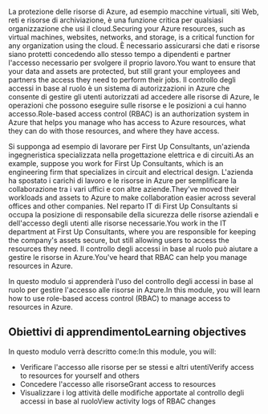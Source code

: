 <span data-ttu-id="1b367-101">La protezione delle risorse di Azure, ad esempio macchine virtuali, siti Web, reti e risorse di archiviazione, è una funzione critica per qualsiasi organizzazione che usi il cloud.</span><span class="sxs-lookup"><span data-stu-id="1b367-101">Securing your Azure resources, such as virtual machines, websites, networks, and storage, is a critical function for any organization using the cloud.</span></span> <span data-ttu-id="1b367-102">È necessario assicurarsi che dati e risorse siano protetti concedendo allo stesso tempo a dipendenti e partner l'accesso necessario per svolgere il proprio lavoro.</span><span class="sxs-lookup"><span data-stu-id="1b367-102">You want to ensure that your data and assets are protected, but still grant your employees and partners the access they need to perform their jobs.</span></span> <span data-ttu-id="1b367-103">Il controllo degli accessi in base al ruolo è un sistema di autorizzazioni in Azure che consente di gestire gli utenti autorizzati ad accedere alle risorse di Azure, le operazioni che possono eseguire sulle risorse e le posizioni a cui hanno accesso.</span><span class="sxs-lookup"><span data-stu-id="1b367-103">Role-based access control (RBAC) is an authorization system in Azure that helps you manage who has access to Azure resources, what they can do with those resources, and where they have access.</span></span>

<span data-ttu-id="1b367-104">Si supponga ad esempio di lavorare per First Up Consultants, un'azienda ingegneristica specializzata nella progettazione elettrica e di circuiti.</span><span class="sxs-lookup"><span data-stu-id="1b367-104">As an example, suppose you work for First Up Consultants, which is an engineering firm that specializes in circuit and electrical design.</span></span> <span data-ttu-id="1b367-105">L'azienda ha spostato i carichi di lavoro e le risorse in Azure per semplificare la collaborazione tra i vari uffici e con altre aziende.</span><span class="sxs-lookup"><span data-stu-id="1b367-105">They've moved their workloads and assets to Azure to make collaboration easier across several offices and other companies.</span></span> <span data-ttu-id="1b367-106">Nel reparto IT di First Up Consultants si occupa la posizione di responsabile della sicurezza delle risorse aziendali e dell'accesso degli utenti alle risorse necessarie.</span><span class="sxs-lookup"><span data-stu-id="1b367-106">You work in the IT department at First Up Consultants, where you are responsible for keeping the company's assets secure, but still allowing users to access the resources they need.</span></span> <span data-ttu-id="1b367-107">Il controllo degli accessi in base al ruolo può aiutare a gestire le risorse in Azure.</span><span class="sxs-lookup"><span data-stu-id="1b367-107">You've heard that RBAC can help you manage resources in Azure.</span></span>

<span data-ttu-id="1b367-108">In questo modulo si apprenderà l'uso del controllo degli accessi in base al ruolo per gestire l'accesso alle risorse in Azure.</span><span class="sxs-lookup"><span data-stu-id="1b367-108">In this module, you will learn how to use role-based access control (RBAC) to manage access to resources in Azure.</span></span>

## <a name="learning-objectives"></a><span data-ttu-id="1b367-109">Obiettivi di apprendimento</span><span class="sxs-lookup"><span data-stu-id="1b367-109">Learning objectives</span></span>

<span data-ttu-id="1b367-110">In questo modulo verrà descritto come:</span><span class="sxs-lookup"><span data-stu-id="1b367-110">In this module, you will:</span></span>

- <span data-ttu-id="1b367-111">Verificare l'accesso alle risorse per se stessi e altri utenti</span><span class="sxs-lookup"><span data-stu-id="1b367-111">Verify access to resources for yourself and others</span></span>
- <span data-ttu-id="1b367-112">Concedere l'accesso alle risorse</span><span class="sxs-lookup"><span data-stu-id="1b367-112">Grant access to resources</span></span>
- <span data-ttu-id="1b367-113">Visualizzare i log attività delle modifiche apportate al controllo degli accessi in base al ruolo</span><span class="sxs-lookup"><span data-stu-id="1b367-113">View activity logs of RBAC changes</span></span>